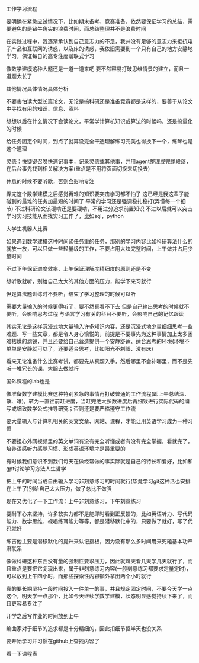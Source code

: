工作学习流程

要明确在紧急应试情况下，比如期末备考、竞赛准备，依然要保证学习的总结，需要避免的是钻牛角尖的浪费时间，而总结整理并不是浪费时间

在实践过程中，我逐渐承认到自己意志力的不足，我并没有足够的意志力来抵抗电子产品和互联网的诱惑，以及床的诱惑，我依旧需要到一个只有自己的地方安静地学习，保证每日的高专注度断联式学习

像数学建模这种大题还是一道一道来吧
要不然容易打破思维情景的建立，而且一道题太长了

其他情况具体情况具体分析

不要害怕读大型长篇论文，无论是搞科研还是准备竞赛都是这样的，要善于从论文中寻找有用的知识、信息、资料

想想以后在什么情况下会读论文，平常学计算机知识或算法的时候吗，还是搞量化的时候

给任务固定个时间，到点了就算没完全干透理解练习完美也得换下一个，练琴也是这个道理

灵感：快捷键召唤快速记事本，记录灵感或其他事，并用agent整理成完整段落，在后台事先找到相关解决方案(重点是不用将页面切换来切换去)

休息的时候不要听歌，否则会影响专注

弄完这个数学建模之后感觉再难的知识要突击学习都不怕了
这已经是我这辈子能碰到的最难的任务加最短的时间了
平常的学习还是强调稳扎稳打(弄懂每一个细节)
不过科研论文该硬啃还是要硬啃，不用过分追求前置知识
不过以后就可以突击学习实习技能从而找实习工作了，比如sql，python

大学生机器人比赛

如果遇到数学建模这种时间紧任务重的任务，那别的学习内容比如科研算法什么的就放一放，可以只做一些轻量级的工作，不要占用大块完整时间，上午做并占用少量时间

不过下午保证进度效率、上午保证理解度精细度的原则还是不变

想听歌就听，别给自己太大的其他方面的压力，能学下来习就行

但是算法题训练时不要听，结束了学习整理的时候可以听

需要大量输入的时候更得听了，要不然真看不下去
但是自己输出思考的时候就不要听，会影响思考过程
与语言学习有关的科目不要听，会影响自己的记忆跟读

其实无论是这样沉浸式地大量输入许多知识内容，还是沉浸式地少量细细思考一些难题、写一些文章，都是令人身心愉悦的，前提是不要事先为这种事情加上太多困难枯燥的滤镜，并且还要给自己营造提供一个安静舒适、适合思考的环境(环境不单单是安静就可以了，还要适合思考，比如阳光不刺眼、没有床)

看来无论准备什么比赛考试，都要先从真题入手，然后哪里不会补哪里，而不是先听一堆冗长的课，大胆去做就行

国外课程的lab也是

像准备数学建模比赛这种特别紧急的事情再打破普通的工作流程(即上午总结深、散、难)，转为一直往前赶进度，当赶完绝大多数进度后再细致进行实际代码的编写或细致数学公式推导研究；否则还是要严格遵守工作流

要大量输入与计算机相关的英文文章、网站、课程，才能让用英语学习成为一种习惯

不要担心外网视频里的英文单词有没有完全听懂或者有没有完全掌握，看就完了，培养语感听力感觉习惯、形成英语环境才是最重要的



有时候我们意识不到我们每天在做经常做的事实际就是自己的特长和爱好，比如和gpt讨论学习方法人生哲学

把上午的时间当成自由输入学习非刻意练习的时间就行(毕竟学习git这种活也安排在上午了)别给自己太大压力，做了总比不做强

现在又优化了一下工作流：上午非刻意练习，下午刻意练习

要耐下心来坚持，许多软实力都不是能即时看到正反馈的，比如英语听力、写代码能力、数学思维、视唱练耳能力等等，都是潜移默化中的，只要做了就好，写了代码就好

练吉他主要是潜移默化的提升来认记指板，因为没有那么多时间用来死磕基本功严肃联系

像做科研这种东西没有量的强制性要求压力，因此就每天看几天学几天就行了，而且重点是要把它复现出来，属于非刻意练习内容(一般刻意练习都要求定量定时)，可以放到上午四小时，而那些探索性内容额外拿出两个小时就行

真的要长期坚持一段时间投入一件单一的事，并且规定固定时间，不要今天学一点这个，明天学一点那个，比如今天继续学数学建模，状态明显感觉持续下来了，而且更容易专注了

开学之后写作业的时间放到上午

编曲家对于细节的追求都是十分精细的，因此扣细节抠半天也没关系

要开始学习并习惯在github上查找内容了


看一下课程表

